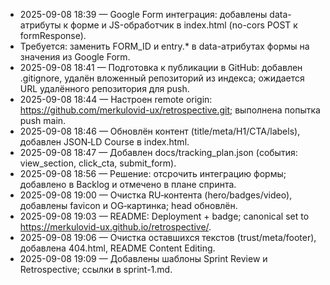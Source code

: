 ﻿- 2025-09-08 18:39 — Google Form интеграция: добавлены data-атрибуты к форме и JS-обработчик в index.html (no-cors POST к formResponse).
- Требуется: заменить FORM_ID и entry.* в data-атрибутах формы на значения из Google Form.
- 2025-09-08 18:41 — Подготовка к публикации в GitHub: добавлен .gitignore, удалён вложенный репозиторий из индекса; ожидается URL удалённого репозитория для push.
- 2025-09-08 18:44 — Настроен remote origin: https://github.com/merkulovid-ux/retrospective.git; выполнена попытка push main.
- 2025-09-08 18:46 — Обновлён контент (title/meta/H1/CTA/labels), добавлен JSON‑LD Course в index.html.
- 2025-09-08 18:47 — Добавлен docs/tracking_plan.json (события: view_section, click_cta, submit_form).
- 2025-09-08 18:56 — Решение: отсрочить интеграцию формы; добавлено в Backlog и отмечено в плане спринта.
- 2025-09-08 19:00 — Очистка RU‑контента (hero/badges/video), добавлены favicon и OG‑картинка; head обновлён.
- 2025-09-08 19:03 — README: Deployment + badge; canonical set to https://merkulovid-ux.github.io/retrospective/.
- 2025-09-08 19:06 — Очистка оставшихся текстов (trust/meta/footer), добавлена 404.html, README Content Editing.
- 2025-09-08 19:09 — Добавлены шаблоны Sprint Review и Retrospective; ссылки в sprint-1.md.
